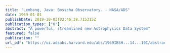 ```yaml
---
title: "Lembang, Java: Bosscha Observatory. - NASA/ADS"
date: 1969-01-01
publishDate: 2019-10-03T02:46:38.715315Z
publication_types: ["0"]
abstract: "A powerful, streamlined new Astrophysics Data System"
featured: false
publication: ""
url_pdf: "https://ui.adsabs.harvard.edu/abs/1969IBSH...14...19I/abstract"
---
```


